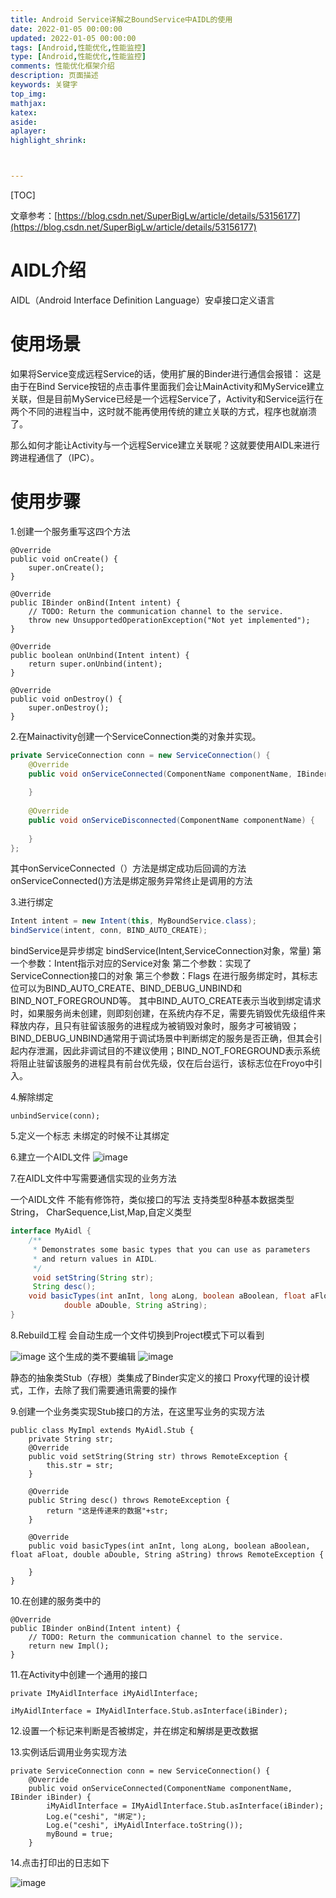```yaml
---
title: Android Service详解之BoundService中AIDL的使用
date: 2022-01-05 00:00:00
updated: 2022-01-05 00:00:00
tags: [Android,性能优化,性能监控]
type: [Android,性能优化,性能监控]
comments: 性能优化框架介绍
description: 页面描述
keywords: 关键字
top_img:
mathjax:
katex:
aside:
aplayer:
highlight_shrink:



---
```


[TOC]





文章参考：[https://blog.csdn.net/SuperBigLw/article/details/53156177](https://blog.csdn.net/SuperBigLw/article/details/53156177)

#  AIDL介绍

AIDL（Android Interface Definition Language）安卓接口定义语言

#  使用场景

如果将Service变成远程Service的话，使用扩展的Binder进行通信会报错：
这是由于在Bind Service按钮的点击事件里面我们会让MainActivity和MyService建立关联，但是目前MyService已经是一个远程Service了，Activity和Service运行在两个不同的进程当中，这时就不能再使用传统的建立关联的方式，程序也就崩溃了。

那么如何才能让Activity与一个远程Service建立关联呢？这就要使用AIDL来进行跨进程通信了（IPC）。

# 使用步骤

1.创建一个服务重写这四个方法

```
@Override
public void onCreate() {
    super.onCreate();
}
 
@Override
public IBinder onBind(Intent intent) {
    // TODO: Return the communication channel to the service.
    throw new UnsupportedOperationException("Not yet implemented");
}
 
@Override
public boolean onUnbind(Intent intent) {
    return super.onUnbind(intent);
}
 
@Override
public void onDestroy() {
    super.onDestroy();
}
```
2.在Mainactivity创建一个ServiceConnection类的对象并实现。

```java
private ServiceConnection conn = new ServiceConnection() {
    @Override
    public void onServiceConnected(ComponentName componentName, IBinder iBinder) {
 
    }
 
    @Override
    public void onServiceDisconnected(ComponentName componentName) {
 
    }
};
```
其中onServiceConnected（）方法是绑定成功后回调的方法
onServiceConnected()方法是绑定服务异常终止是调用的方法

3.进行绑定

```java
Intent intent = new Intent(this, MyBoundService.class);
bindService(intent, conn, BIND_AUTO_CREATE);
```
bindService是异步绑定
bindService(Intent,ServiceConnection对象，常量)
第一个参数：Intent指示对应的Service对象
第二个参数：实现了 ServiceConnection接口的对象
第三个参数：Flags
在进行服务绑定时，其标志位可以为BIND_AUTO_CREATE、BIND_DEBUG_UNBIND和BIND_NOT_FOREGROUND等。
其中BIND_AUTO_CREATE表示当收到绑定请求时，如果服务尚未创建，则即刻创建，在系统内存不足，需要先销毁优先级组件来释放内存，且只有驻留该服务的进程成为被销毁对象时，服务才可被销毁；BIND_DEBUG_UNBIND通常用于调试场景中判断绑定的服务是否正确，但其会引起内存泄漏，因此非调试目的不建议使用；BIND_NOT_FOREGROUND表示系统将阻止驻留该服务的进程具有前台优先级，仅在后台运行，该标志位在Froyo中引入。

4.解除绑定

```
unbindService(conn);
```
5.定义一个标志  未绑定的时候不让其绑定

6.建立一个AIDL文件
![image](https://note.youdao.com/yws/res/33897/EA2420F6B8134803BFBA0721A34BCAD3)

7.在AIDL文件中写需要通信实现的业务方法

一个AIDL文件
不能有修饰符，类似接口的写法
支持类型8种基本数据类型String， CharSequence,List<String>,Map,自定义类型

```java
interface MyAidl {
    /**
     * Demonstrates some basic types that you can use as parameters
     * and return values in AIDL.
     */
     void setString(String str);
     String desc();
    void basicTypes(int anInt, long aLong, boolean aBoolean, float aFloat,
            double aDouble, String aString);
}
```
8.Rebuild工程
会自动生成一个文件切换到Project模式下可以看到

![image](https://note.youdao.com/yws/res/33904/D3C96C3A7CEE47F7B3791A4245C1C596)
这个生成的类不要编辑
![image](https://note.youdao.com/yws/res/33907/8B69AFD74F4B4721B41A5CC2C6F11140)

静态的抽象类Stub（存根）类集成了Binder实定义的接口
Proxy代理的设计模式，工作，去除了我们需要通讯需要的操作

9.创建一个业务类实现Stub接口的方法，在这里写业务的实现方法

```
public class MyImpl extends MyAidl.Stub {
    private String str;
    @Override
    public void setString(String str) throws RemoteException {
        this.str = str;
    }
 
    @Override
    public String desc() throws RemoteException {
        return "这是传递来的数据"+str;
    }
 
    @Override
    public void basicTypes(int anInt, long aLong, boolean aBoolean, float aFloat, double aDouble, String aString) throws RemoteException {
 
    }
}
```
10.在创建的服务类中的

```
@Override
public IBinder onBind(Intent intent) {
    // TODO: Return the communication channel to the service.
    return new Impl();
}
```

11.在Activity中创建一个通用的接口

```
private IMyAidlInterface iMyAidlInterface;

iMyAidlInterface = IMyAidlInterface.Stub.asInterface(iBinder);
```
12.设置一个标记来判断是否被绑定，并在绑定和解绑是更改数据

13.实例话后调用业务实现方法

```
private ServiceConnection conn = new ServiceConnection() {
    @Override
    public void onServiceConnected(ComponentName componentName, IBinder iBinder) {
        iMyAidlInterface = IMyAidlInterface.Stub.asInterface(iBinder);
        Log.e("ceshi", "绑定");
        Log.e("ceshi", iMyAidlInterface.toString());
        myBound = true;
    }
```
14.点击打印出的日志如下

![image](https://note.youdao.com/yws/res/33921/A48D275C241A4399B9B16C81975866C2)

